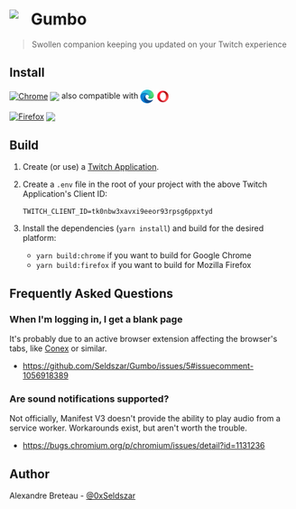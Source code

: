 # <img src="public/icon-48.png" width="38" align="left" /> Gumbo

> Swollen companion keeping you updated on your Twitch experience

## Install

[link-chrome]: https://chrome.google.com/webstore/detail/gumbo-twitch-companion/aalmjfpohaedoddkobnibokclgeefamn 'Version published on Chrome Web Store'
[link-firefox]: https://addons.mozilla.org/firefox/addon/gumbo-twitch-companion/ 'Version published on Mozilla Add-ons'

[<img src="https://raw.githubusercontent.com/alrra/browser-logos/main/src/chrome/chrome.svg" width="48" alt="Chrome" valign="middle">][link-chrome] [<img valign="middle" src="https://img.shields.io/chrome-web-store/v/aalmjfpohaedoddkobnibokclgeefamn.svg?label=%20">][link-chrome] also compatible with [<img src="https://raw.githubusercontent.com/alrra/browser-logos/main/src/edge/edge.svg" width="24" alt="Edge" valign="middle">][link-chrome] [<img src="https://raw.githubusercontent.com/alrra/browser-logos/main/src/opera/opera.svg" width="24" alt="Opera" valign="middle">][link-chrome]

[<img src="https://raw.githubusercontent.com/alrra/browser-logos/main/src/firefox/firefox.svg" width="48" alt="Firefox" valign="middle">][link-firefox] [<img valign="middle" src="https://img.shields.io/amo/v/gumbo-twitch-companion.svg?label=%20">][link-firefox]

## Build

1. Create (or use) a [Twitch Application](https://dev.twitch.tv/console/apps).

2. Create a `.env` file in the root of your project with the above Twitch Application's Client ID:

    ```
    TWITCH_CLIENT_ID=tk0nbw3xavxi9eeor93rpsg6ppxtyd
    ```

3. Install the dependencies (`yarn install`) and build for the desired platform:

    - `yarn build:chrome` if you want to build for Google Chrome
    - `yarn build:firefox` if you want to build for Mozilla Firefox

## Frequently Asked Questions

### When I'm logging in, I get a blank page

It's probably due to an active browser extension affecting the browser's tabs, like [Conex](https://addons.mozilla.org/en-US/firefox/addon/conex/) or similar.

- https://github.com/Seldszar/Gumbo/issues/5#issuecomment-1056918389

### Are sound notifications supported?

Not officially, Manifest V3 doesn't provide the ability to play audio from a service worker. Workarounds exist, but aren't worth the trouble.

- https://bugs.chromium.org/p/chromium/issues/detail?id=1131236

## Author

Alexandre Breteau - [@0xSeldszar](https://twitter.com/0xSeldszar)
